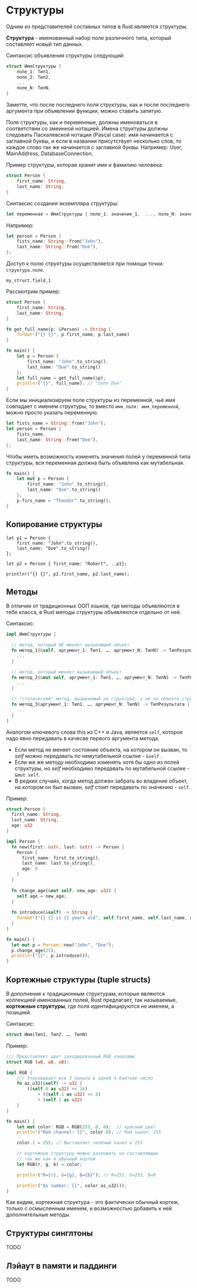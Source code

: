 # Структуры

Одним из представителей составных типов в Rust являются структуры.

**Структура** - именованный набор поле различного типа, который составляет новый тип данных.

Синтаксис объявления структуры следующий:

```rust
struct ИмяСтруктуры {
    поле_1: Тип1,
    поле_2: Тип2,
    ...
    поле_N: ТипN,
}
```

Заметте, что после последнего поля структуры, как и после последнего аргумента при объявлении функции, можно ставить запятую.

Поля структуры, как и переменные, должны именоваться в соответствии со змеинной нотацией. Имена структуры должны следовать Паскалевской нотации (Pascal case): имя начинается с заглавной буквы, и если в названии присутствует несколько слов, то каждое слово так же начинается с заглавной буквы. Например: User, MainAddress, DatabaseConnection.

Пример структуры, которая хранит имя и фамилию человека:

```rust
struct Person {
    first_name: String,
    last_name: String,
}
```

Синтаксис создания экземпляра структуры:

```rust
let переменная = ИмяСтруктуры { поле_1: значение_1,  ..., поле_N: значение_N};
```

Например:

```rust
let person = Person {
    fists_name: String::from("John"),
    last_name: String::from("Doe"),
};
```

Доступ к полю структуры осуществляется при помощи точки: `структура.поле`.

```
my_struct.field_1
```

Рассмотрим пример:

```rust
struct Person {
    first_name: String,
    last_name: String,
}

fn get_full_name(p: &Person) -> String {
    format!("{} {}", p.first_name, p.last_name)
}

fn main() {
    let p = Person {
        first_name: "John".to_string(),
        last_name: "Doe".to_string()
    };
    let full_name = get_full_name(&p);
    println!("{}", full_name); // "John Doe"
}
```

Если мы инициализируем поле структуры из переменной, чьё имя совпадает с именем структуры, то вместо `имя_поля: имя_переменной`, можно просто указать переменную.

```rust
let fists_name = String::from("John");
let person = Person {
    fists_name,
    last_name: String::from("Doe"),
};
```

Чтобы иметь возможность изменять значения полей у переменной типа структуры, вся переменная должна быть объявлена как мутабельная.

```rust
fn main() {
    let mut p = Person {
        first_name: "John".to_string(),
        last_name: "Doe".to_string()
    };
    p.firs_name = "Theodor".to_string();
}
```

## Копирование структуры



```
let p1 = Person {
    first_name: "John".to_string(),
    last_name: "Doe".to_string()
};

let p2 = Person { first_name: "Robert", ..p1};

println!("{} {}", p2.first_name, p2.last_name);
```



## Методы

В отличии от традиционных ООП языков, где методы объявляются в тебе класса, в Rust методы структуры объявляются отдельно от неё.

Синтаксис:

```rust
impl ИмяСтруктуры {

  // метод, который НЕ меняет вызывающий объект
  fn метод_1(&self, аргумент_1: Тип1, …, аргумент_N: ТипN) -> ТипРезультата {
    ...
  }

  // метод, который меняет вызывающий объект
  fn метод_2(&mut self, аргумент_1: Тип1, …, аргумент_N: ТипN) -> ТипРезультата {
    ...
  }

  // "статический" метод, вызываемый на структуре, а не на объекте структуры
  fn метод_3(аргумент_1: Тип1, …, аргумент_N: ТипN) -> ТипРезультата {
    ...
  }
}
```

Аналогом ключевого слова this из C++ и Java, является `self`, которое надо явно передавать в качесве первого аргумента метода.

* Если метод не меняет состояние объекта, на котором он вызван, то _self_ можно передавать по немутабельной ссылке - `&self` .
* Если же же методу необходимо изменять хотя бы одно из полей структуры, но _self_ необходимо передавать по мутабельной ссылке - `&mut self`.
* В редких случаях, когда метод должен забрать во владение объект, на котором он был вызван, _self_ стоит передавать по значению - `self`.

Пример:

```rust
struct Person {
  first_name: String,
  last_name: String,
  age: u32
}

impl Person {
  fn new(first: &str, last: &str) -> Person {
    Person {
      first_name: first.to_string(),
      last_name: last.to_string(),
      age: 0
    }
  }
	
  fn change_age(&mut self, new_age: u32) {
    self.age = new_age;
  }
	
  fn introduce(&self) -> String {
    format!("{} {} is {} years old", self.first_name, self.last_name, self.age)
  }
}

fn main() {
  let mut p = Person::new("John", "Doe");
  p.change_age(25);
  println!("{}", p.introduce());
}
```

## Кортежные структуры (tuple structs)

В дополнение к традиционным структурам, которые являются коллекцией именованных полей, Rust предлагает, так называемые, **кортежные структуры**, где поля идентифицируются не именем, а позицией.

Синтаксис:

```rust
struct Имя(Тип1, Тип2, …, ТипN)
```

Пример:

```rust
/// Представляет цвет закодированный RGB каналами
struct RGB (u8, u8, u8);

impl RGB {
    /// Упаковывает все 3 канала в одной 4-байтное число
    fn as_u32(&self) -> u32 {
        ((self.0 as u32) << 16)
            + ((self.1 as u32) << 8)
            + (self.2 as u32)
    }
}

fn main() {
    let mut color: RGB = RGB(255, 0, 0);  // красный цвет
    println!("Red channel: {}", color.0); // Red канал: 255

    color.1 = 255; // Выставляет зелёный канал в 255

    // кортежную структуру можно разложить на составляющие
    // так же как и обычный кортеж
    let RGB(r, g, b) = color;

    println!("R={r}, G={g}, B={b}"); // R=255, G=255, B=0

    println!("As number: {}", color.as_u32());
}
```

Как видим, кортежная структура - это фактически обычный кортеж, только с осмысленным именем, и возможностью добавить к ней дополнительные методы.

## Структуры синглтоны

TODO

## Лэйаут в памяти и паддинги

TODO

